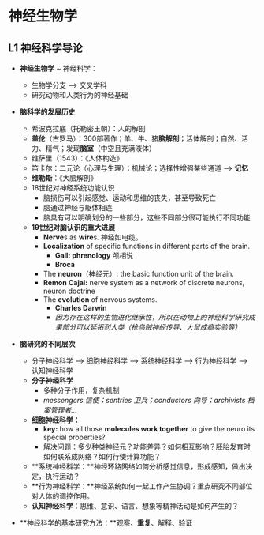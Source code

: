 # 神经生物学

## L1 神经科学导论

- **神经生物学** ~ 神经科学：
	- 生物学分支 ⟶ 交叉学科
	- 研究动物和人类行为的神经基础

- **脑科学的发展历史**
	- 希波克拉底（托勒密王朝）：人的解剖
	- **盖伦**（古罗马）：300部著作；羊、牛、猪**脑解剖**；活体解剖；自然、活力、精气；发现**脑室**（中空且充满液体）
	- 维萨里（1543）：《人体构造》
	- 笛卡尔：二元论（心理与生理）；机械论；选择性增强某些通道 ⟶ **记忆**
	- **维勒斯**：《大脑解剖》
	- 18世纪对神经系统功能认识
		- 脑损伤可以引起感觉、运动和思维的丧失，甚至导致死亡
		- 脑通过神经与躯体相连
		- 脑具有可以明确划分的一些部分，这些不同部分很可能执行不同功能
	- **19世纪对脑认识的重大进展**
		- **Nerve**s as **wire**s.	神经如电缆。
		- **Localization** of specific functions in different parts of the brain.
			- **Gall: phrenology**  颅相说
			- **Broca**
		- The **neuron**（神经元）: the basic function unit of the brain.
		- **Remon Cajal:** nerve system as a network of discrete neurons, neuron doctrine
		- The **evolution** of nervous systems.
			- **Charles Darwin**
			- *因为存在这样的生物进化继承性，所以在动物上的神经科学研究成果部分可以延拓到人类（枪乌贼神经传导、大鼠成瘾实验等）*

- **脑研究的不同层次**
	- 分子神经科学 ⟶ 细胞神经科学 ⟶ 系统神经科学 ⟶ 行为神经科学 ⟶ 认知神经科学
	- **分子神经科学**
		- 多种分子作用，复杂机制
		- *messengers 信使；sentries 卫兵；conductors 向导；archivists 档案管理者...*
	- **细胞神经科学：**
		- **key:** how all those **molecules work together** to give the neuro its special properties?
		- 解决问题：多少种类神经元？功能差异？如何相互影响？胚胎发育时如何联系成网络？如何行使计算功能？
	- **系统神经科学：**神经环路网络如何分析感觉信息，形成感知，做出决定，执行运动？
	- **行为神经科学：**神经系统如何一起工作产生协调？重点研究不同部位对人体的调控作用。
	- **认知神经科学**：思维、意识、语言、想象等精神活动是如何产生的？

- **神经科学的基本研究方法：**观察、**重复**、解释、验证

